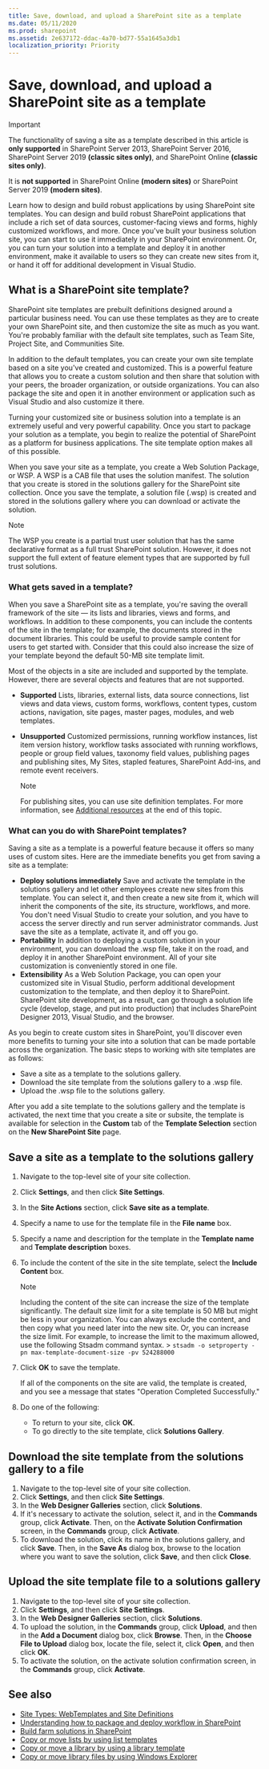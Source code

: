 ```yaml
---
title: Save, download, and upload a SharePoint site as a template
ms.date: 05/11/2020
ms.prod: sharepoint
ms.assetid: 2e637172-ddac-4a70-bd77-55a1645a3db1
localization_priority: Priority
---
```

# Save, download, and upload a SharePoint site as a template

> [!IMPORTANT]
> The functionality of saving a site as a template described in this article is **only supported** in SharePoint Server 2013, SharePoint Server 2016, SharePoint Server 2019 **(classic sites only)**, and SharePoint Online **(classic sites only)**.
>
> It is **not supported** in SharePoint Online **(modern sites)** or SharePoint Server 2019 **(modern sites)**.

Learn how to design and build robust applications by using SharePoint site templates.
You can design and build robust SharePoint applications that include a rich set of data sources, customer-facing views and forms, highly customized workflows, and more. Once you've built your business solution site, you can start to use it immediately in your SharePoint environment. Or, you can turn your solution into a template and deploy it in another environment, make it available to users so they can create new sites from it, or hand it off for additional development in Visual Studio.

## What is a SharePoint site template?

SharePoint site templates are prebuilt definitions designed around a particular business need. You can use these templates as they are to create your own SharePoint site, and then customize the site as much as you want. You're probably familiar with the default site templates, such as Team Site, Project Site, and Communities Site.

In addition to the default templates, you can create your own site template based on a site you've created and customized. This is a powerful feature that allows you to create a custom solution and then share that solution with your peers, the broader organization, or outside organizations. You can also package the site and open it in another environment or application such as Visual Studio and also customize it there.

Turning your customized site or business solution into a template is an extremely useful and very powerful capability. Once you start to package your solution as a template, you begin to realize the potential of SharePoint as a platform for business applications. The site template option makes all of this possible.

When you save your site as a template, you create a Web Solution Package, or WSP. A WSP is a CAB file that uses the solution manifest. The solution that you create is stored in the solutions gallery for the SharePoint site collection. Once you save the template, a solution file (.wsp) is created and stored in the solutions gallery where you can download or activate the solution.

> [!NOTE]
> The WSP you create is a partial trust user solution that has the same declarative format as a full trust SharePoint solution. However, it does not support the full extent of feature element types that are supported by full trust solutions.

### What gets saved in a template?

When you save a SharePoint site as a template, you're saving the overall framework of the site — its lists and libraries, views and forms, and workflows. In addition to these components, you can include the contents of the site in the template; for example, the documents stored in the document libraries. This could be useful to provide sample content for users to get started with. Consider that this could also increase the size of your template beyond the default 50-MB site template limit.

Most of the objects in a site are included and supported by the template. However, there are several objects and features that are not supported.

- **Supported** Lists, libraries, external lists, data source connections, list views and data views, custom forms, workflows, content types, custom actions, navigation, site pages, master pages, modules, and web templates.
- **Unsupported** Customized permissions, running workflow instances, list item version history, workflow tasks associated with running workflows, people or group field values, taxonomy field values, publishing pages and publishing sites, My Sites, stapled features, SharePoint Add-ins, and remote event receivers.

    > [!NOTE]
    > For publishing sites, you can use site definition templates. For more information, see  [Additional resources](save-download-and-upload-a-sharepoint-site-as-a-template.md#bkmk_additionalresources) at the end of this topic.

### What can you do with SharePoint templates?

Saving a site as a template is a powerful feature because it offers so many uses of custom sites. Here are the immediate benefits you get from saving a site as a template:

- **Deploy solutions immediately** Save and activate the template in the solutions gallery and let other employees create new sites from this template. You can select it, and then create a new site from it, which will inherit the components of the site, its structure, workflows, and more. You don't need Visual Studio to create your solution, and you have to access the server directly and run server administrator commands. Just save the site as a template, activate it, and off you go.
- **Portability** In addition to deploying a custom solution in your environment, you can download the .wsp file, take it on the road, and deploy it in another SharePoint environment. All of your site customization is conveniently stored in one file.
- **Extensibility** As a Web Solution Package, you can open your customized site in Visual Studio, perform additional development customization to the template, and then deploy it to SharePoint. SharePoint site development, as a result, can go through a solution life cycle (develop, stage, and put into production) that includes SharePoint Designer 2013, Visual Studio, and the browser.

As you begin to create custom sites in SharePoint, you'll discover even more benefits to turning your site into a solution that can be made portable across the organization. The basic steps to working with site templates are as follows:

- Save a site as a template to the solutions gallery.
- Download the site template from the solutions gallery to a .wsp file.
- Upload the .wsp file to the solutions gallery.

After you add a site template to the solutions gallery and the template is activated, the next time that you create a site or subsite, the template is available for selection in the **Custom** tab of the **Template Selection** section on the **New SharePoint Site** page.

## Save a site as a template to the solutions gallery

1. Navigate to the top-level site of your site collection.
1. Click **Settings**, and then click **Site Settings**.
1. In the **Site Actions** section, click **Save site as a template**.
1. Specify a name to use for the template file in the **File name** box.
1. Specify a name and description for the template in the **Template name** and **Template description** boxes.
1. To include the content of the site in the site template, select the **Include Content** box.

    > [!NOTE]
    > Including the content of the site can increase the size of the template significantly. The default size limit for a site template is 50 MB but might be less in your organization. You can always exclude the content, and then copy what you need later into the new site. Or, you can increase the size limit. For example, to increase the limit to the maximum allowed, use the following Stsadm command syntax. >  `stsadm -o setproperty -pn max-template-document-size -pv 524288000`

1. Click **OK** to save the template.

    If all of the components on the site are valid, the template is created, and you see a message that states "Operation Completed Successfully."

1. Do one of the following:

    - To return to your site, click **OK**.
    - To go directly to the site template, click **Solutions Gallery**.

## Download the site template from the solutions gallery to a file

1. Navigate to the top-level site of your site collection.
1. Click **Settings**, and then click **Site Settings**.
1. In the **Web Designer Galleries** section, click **Solutions**.
1. If it's necessary to activate the solution, select it, and in the **Commands** group, click **Activate**. Then, on the **Activate Solution Confirmation** screen, in the **Commands** group, click **Activate**.
1. To download the solution, click its name in the solutions gallery, and click **Save**. Then, in the **Save As** dialog box, browse to the location where you want to save the solution, click **Save**, and then click **Close**.

## Upload the site template file to a solutions gallery

1. Navigate to the top-level site of your site collection.
1. Click **Settings**, and then click **Site Settings**.
1. In the **Web Designer Galleries** section, click **Solutions**.
1. To upload the solution, in the **Commands** group, click **Upload**, and then in the **Add a Document** dialog box, click **Browse**. Then, in the **Choose File to Upload** dialog box, locate the file, select it, click **Open**, and then click **OK**.
1. To activate the solution, on the activate solution confirmation screen, in the **Commands** group, click **Activate**.

## See also

- [Site Types: WebTemplates and Site Definitions](https://msdn.microsoft.com/library/ms434313.aspx)
- [Understanding how to package and deploy workflow in SharePoint](https://msdn.microsoft.com/library/jj819316%28v=office.15%29.aspx)
- [Build farm solutions in SharePoint](https://msdn.microsoft.com/library/jj163902%28v=office.15%29.aspx)
- [Copy or move lists by using list templates](https://office.com/redir/HA101782479.aspx)
- [Copy or move a library by using a library template](https://office.com/redir/HA101814157.aspx)
- [Copy or move library files by using Windows Explorer](https://office.com/redir/HA101811182.aspx)
